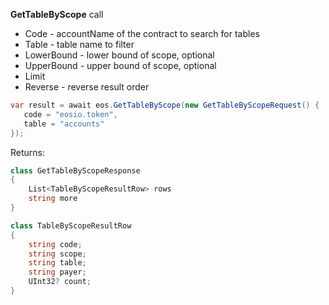**GetTableByScope** call
 * Code - accountName of the contract to search for tables
 * Table - table name to filter
 * LowerBound - lower bound of scope, optional
 * UpperBound - upper bound of scope, optional
 * Limit
 * Reverse - reverse result order

```csharp
var result = await eos.GetTableByScope(new GetTableByScopeRequest() {
   code = "eosio.token",
   table = "accounts"
});
```

Returns:

```csharp
class GetTableByScopeResponse
{
    List<TableByScopeResultRow> rows
    string more
}

class TableByScopeResultRow
{
    string code;
    string scope;
    string table;
    string payer;
    UInt32? count;
}
```
